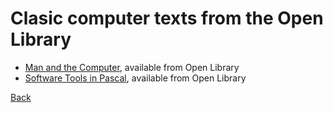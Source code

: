 
# Clasic computer texts from the Open Library

- [Man and the Computer](/blog/2025/02/10/Man_and_the_Computer.md), available from Open Library
- [Software Tools in Pascal](/blog/2018/07/22/software-tools-in-pascal.md), available from Open Library

[Back](./)
